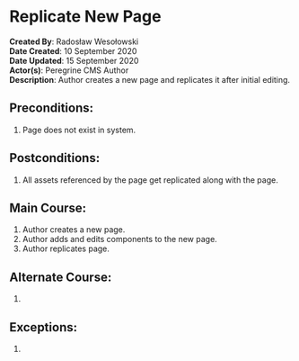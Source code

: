 # Replicate New Page

**Created By**: Radosław Wesołowski  
**Date Created**:  10 September 2020  
**Date Updated**: 15 September 2020  
**Actor(s)**: Peregrine CMS Author  
**Description**: Author creates a new page and replicates it after initial editing.

## Preconditions:
1. Page does not exist in system.

## Postconditions:
1. All assets referenced by the page get replicated along with the page.

## Main Course:
1. Author creates a new page.
1. Author adds and edits components to the new page.
1. Author replicates page.

## Alternate Course:
1. 

## Exceptions:
1. 